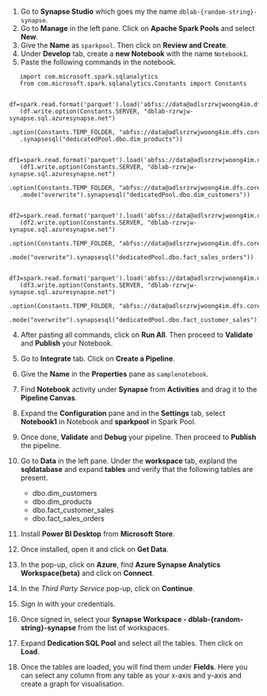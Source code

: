 1. Go to **Synapse Studio** which goes my the name ``dblab-{random-string}-synapse``.
2. Go to **Manage** in the left pane. Click on **Apache Spark Pools** and select **New**.
3. Give the **Name** as ``sparkpool``. Then click on **Review and Create**.
4. Under **Develop** tab, create a **new Notebook** with the name ``Notebook1``.
5. Paste the following commands in the notebook.

```text
   import com.microsoft.spark.sqlanalytics
   from com.microsoft.spark.sqlanalytics.Constants import Constants

   df=spark.read.format('parquet').load('abfss://data@adlsrzrwjwoong4im.dfs.core.windows.net/retailorg/tables/dim_products/')
   (df.write.option(Constants.SERVER, "dblab-rzrwjw-synapse.sql.azuresynapse.net")
   .option(Constants.TEMP_FOLDER, "abfss://data@adlsrzrwjwoong4im.dfs.core.windows.net/staging").mode("overwrite")
   .synapsesql("dedicatedPool.dbo.dim_products"))
```

```text
   df1=spark.read.format('parquet').load('abfss://data@adlsrzrwjwoong4im.dfs.core.windows.net/retailorg/tables/dim_customers/')
   (df1.write.option(Constants.SERVER, "dblab-rzrwjw-synapse.sql.azuresynapse.net")
   .option(Constants.TEMP_FOLDER, "abfss://data@adlsrzrwjwoong4im.dfs.core.windows.net/staging")
   .mode("overwrite").synapsesql("dedicatedPool.dbo.dim_customers"))
```

```text
   df2=spark.read.format('parquet').load('abfss://data@adlsrzrwjwoong4im.dfs.core.windows.net/retailorg/tables/fact_sales_orders/')
   (df2.write.option(Constants.SERVER, "dblab-rzrwjw-synapse.sql.azuresynapse.net")
   .option(Constants.TEMP_FOLDER, "abfss://data@adlsrzrwjwoong4im.dfs.core.windows.net/staging")
   .mode("overwrite").synapsesql("dedicatedPool.dbo.fact_sales_orders"))
```

```text
   df3=spark.read.format('parquet').load('abfss://data@adlsrzrwjwoong4im.dfs.core.windows.net/retailorg/tables/fact_customer_sales/')
   (df3.write.option(Constants.SERVER, "dblab-rzrwjw-synapse.sql.azuresynapse.net")
   .option(Constants.TEMP_FOLDER, "abfss://data@adlsrzrwjwoong4im.dfs.core.windows.net/staging")
   .mode("overwrite").synapsesql("dedicatedPool.dbo.fact_customer_sales"))
```

4. After pasting all commands, click on **Run All**. Then proceed to **Validate** and **Publish** your Notebook.
5. Go to **Integrate** tab. Click on **Create a Pipeline**.
6. Give the **Name** in the **Properties** pane as ``samplenotebook``.
7. Find **Notebook** activity under **Synapse** from **Activities** and drag it to the **Pipeline Canvas**.
8. Expand the **Configuration** pane and in the **Settings** tab, select **Notebook1** in Notebook and **sparkpool** in Spark Pool.
9. Once done, **Validate** and **Debug** your pipeline. Then proceed to **Publish** the pipeline.
10. Go to **Data** in the left pane. Under the **workspace** tab, expland the **sqldatabase** and expand **tables** and verify that the following tables are present.
    * dbo.dim_customers
    * dbo.dim_products
    * dbo.fact_customer_sales
    * dbo.fact_sales_orders

11. Install **Power BI Desktop** from **Microsoft Store**.
12. Once installed, open it and click on **Get Data**.
13. In the pop-up, click on **Azure**, find **Azure Synapse Analytics Workspace(beta)** and click on **Connect**.
14. In the *Third Party Service* pop-up, click on **Continue**.
15. Sign in with your credentials. 
16. Once signed in, select your  **Synapse Workspace - dblab-{random-string}-synapse** from the list of workspaces.
17. Expand **Dedication SQL Pool** and select all the tables. Then click on **Load**.
18. Once the tables are loaded, you will find them under **Fields**. Here you can select any column from any table as your x-axis and y-axis and create a graph for visualisation.
